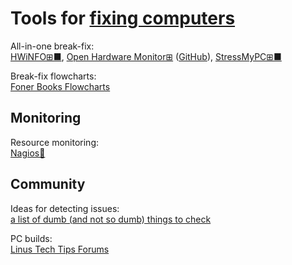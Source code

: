 
# Tools for [fixing computers](https://trendless.tech/fix/)

All-in-one break-fix:  
[HWiNFO⊞■](https://www.hwinfo.com/),
[Open Hardware Monitor⊞](https://openhardwaremonitor.org/) ([GitHub](https://github.com/openhardwaremonitor/openhardwaremonitor)),
[StressMyPC⊞■](https://www.softwareok.com/?seite=Microsoft/StressMyPC)

Break-fix flowcharts:  
[Foner Books Flowcharts](https://www.fonerbooks.com/pcrepair.htm)

## Monitoring

Resource monitoring:  
[Nagios💾](https://www.nagios.org/)

## Community

Ideas for detecting issues:  
[a list of dumb (and not so dumb) things to check](https://everythingsysadmin.com/dumb-things-to-check.html)

PC builds:  
[Linus Tech Tips Forums](https://linustechtips.com/)
